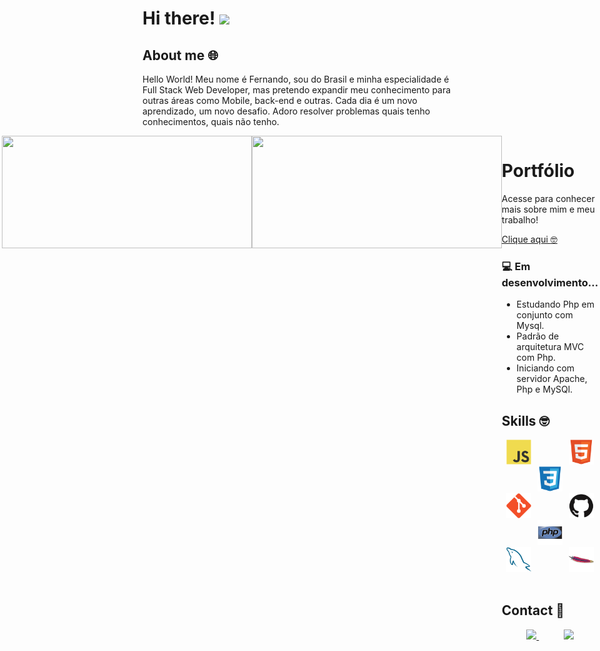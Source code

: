 # Hi there! <img src="https://raw.githubusercontent.com/iampavangandhi/iampavangandhi/master/gifs/Hi.gif" width="30px"></h2>

## About me 🌐

Hello World! Meu nome é Fernando, sou do Brasil e minha especialidade é Full Stack Web Developer, mas pretendo expandir meu conhecimento para outras áreas como Mobile, back-end e outras. 
Cada dia é um novo aprendizado, um novo desafio.
Adoro resolver problemas quais tenho conhecimentos, quais não tenho.

<div style ="display:flex; justify-content:center;">
  <img  width="400" height="180em" src="https://github-readme-stats.vercel.app/api/top-langs/?username=FernandoBalbino&layout=compact&langs_count=16&theme=dracula"/>
  <img width="400" height="180em" src="https://github-readme-stats.vercel.app/api?username=FernandoBalbino&show_icons=true&theme=dracula&include_all_commits=true&count_private=true"/>
<div>

# Portfólio
Acesse para conhecer mais sobre mim e meu trabalho!
  
<a target='_blank' href='https://fernandobalbino.github.io/Portfolio/'>Clique aqui :nerd_face:</a>

### 💻 Em desenvolvimento...

- Estudando Php em conjunto com Mysql.
- Padrão de arquitetura MVC com Php.
- Iniciando com servidor Apache, Php e MySQl.

## Skills :nerd_face:

<p align="center">
    <img height="40" src="https://raw.githubusercontent.com/devicons/devicon/master/icons/javascript/javascript-original.svg">
    &nbsp;&nbsp;&nbsp;&nbsp;&nbsp;&nbsp;&nbsp;&nbsp;&nbsp;&nbsp;&nbsp;&nbsp;&nbsp;
    <img height="40" src="https://raw.githubusercontent.com/devicons/devicon/master/icons/html5/html5-original.svg">
    &nbsp;&nbsp;&nbsp;&nbsp;&nbsp;&nbsp;&nbsp;&nbsp;&nbsp;&nbsp;&nbsp;&nbsp;&nbsp;
    <img height="40" src="https://raw.githubusercontent.com/devicons/devicon/master/icons/css3/css3-original.svg">
    &nbsp;&nbsp;&nbsp;&nbsp;&nbsp;&nbsp;&nbsp;&nbsp;&nbsp;&nbsp;&nbsp;&nbsp;&nbsp;
    <img height="40" src="https://raw.githubusercontent.com/devicons/devicon/master/icons/git/git-original.svg">
    &nbsp;&nbsp;&nbsp;&nbsp;&nbsp;&nbsp;&nbsp;&nbsp;&nbsp;&nbsp;&nbsp;&nbsp;&nbsp;
    <img height="40" src="https://raw.githubusercontent.com/devicons/devicon/master/icons/github/github-original.svg">
    &nbsp;&nbsp;&nbsp;&nbsp;&nbsp;&nbsp;&nbsp;&nbsp;&nbsp;&nbsp;&nbsp;&nbsp;&nbsp;
    <img height="40" src="https://raw.githubusercontent.com/devicons/devicon/master/icons/php/php-original.svg">
    &nbsp;&nbsp;&nbsp;&nbsp;&nbsp;&nbsp;&nbsp;&nbsp;&nbsp;&nbsp;&nbsp;&nbsp;&nbsp;
    <img height="40" src="https://raw.githubusercontent.com/devicons/devicon/master/icons/mysql/mysql-original.svg">
    &nbsp;&nbsp;&nbsp;&nbsp;&nbsp;&nbsp;&nbsp;&nbsp;&nbsp;&nbsp;&nbsp;&nbsp;&nbsp;
    <img height="40" src="https://raw.githubusercontent.com/devicons/devicon/master/icons/apache/apache-original.svg">
    &nbsp;&nbsp;&nbsp;&nbsp;&nbsp;&nbsp;&nbsp;&nbsp;&nbsp;&nbsp;&nbsp;&nbsp;&nbsp;
</p>

## Contact :iphone:

<p align="center">
    <a href="https://github.com/FernandoBalbino">
        <img  src="https://img.shields.io/badge/github-%23100000.svg?&style=for-the-badge&logo=github&logoColor=white&link=mailto:https://github.com/FernandoBalbino">
    </a>
    &nbsp;&nbsp;&nbsp;&nbsp;&nbsp;&nbsp;&nbsp;&nbsp;&nbsp;
    <a href="mailto:dev.fernandobalbino@gmail.com">
        <img src="https://img.shields.io/badge/gmail-D14836?&style=for-the-badge&logo=gmail&logoColor=white&link=mailto:dev.fernandobalbino@gmail.com">
    </a>
</p>

